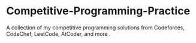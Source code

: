 # Competitive-Programming-Practice
A collection of my competitive programming solutions from Codeforces, CodeChef, LeetCode, AtCoder, and more .
